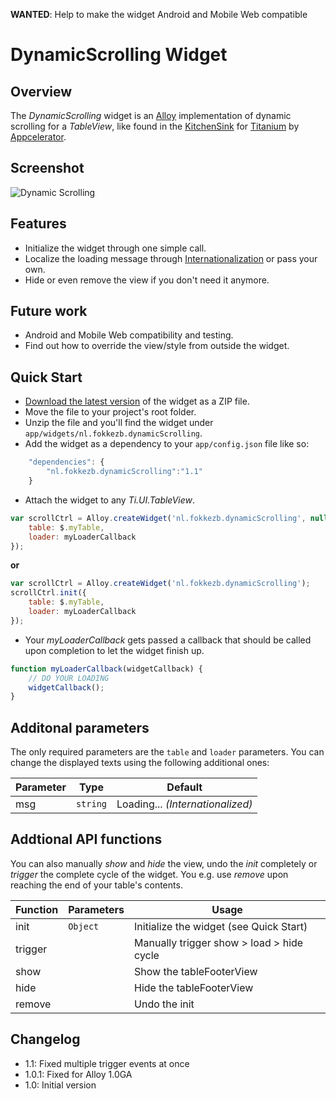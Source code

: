**WANTED**: Help to make the widget Android and Mobile Web compatible

# DynamicScrolling Widget
## Overview
The *DynamicScrolling* widget is an [Alloy](http://projects.appcelerator.com/alloy/docs/Alloy-bootstrap/index.html) implementation of dynamic scrolling for a *TableView*, like found in the [KitchenSink](https://github.com/appcelerator/KitchenSink/blob/master/Resources/ui/handheld/ios/baseui/table_view_dynamic_scroll.js) for [Titanium](http://www.appcelerator.com/platform) by [Appcelerator](http://www.appcelerator.com).

## Screenshot
![Dynamic Scrolling](https://raw.github.com/FokkeZB/nl.fokkezb.dynamicScrolling/master/app/widgets/nl.fokkezb.dynamicScrolling/docs/screenshot.png)

## Features
* Initialize the widget through one simple call.
* Localize the loading message through [Internationalization](http://docs.appcelerator.com/titanium/latest/#!/guide/Internationalization) or pass your own.
* Hide or even remove the view if you don't need it anymore.

## Future work
* Android and Mobile Web compatibility and testing.
* Find out how to override the view/style from outside the widget.

## Quick Start
* [Download the latest version](https://github.com/FokkeZB/nl.fokkezb.dynamicScrolling/tags) of the widget as a ZIP file.
* Move the file to your project's root folder.
* Unzip the file and you'll find the widget under `app/widgets/nl.fokkezb.dynamicScrolling`.
* Add the widget as a dependency to your `app/config.json` file like so:

```javascript
	"dependencies": {
		"nl.fokkezb.dynamicScrolling":"1.1"
	}
```

* Attach the widget to any *Ti.UI.TableView*. 

```javascript
var scrollCtrl = Alloy.createWidget('nl.fokkezb.dynamicScrolling', null, {
	table: $.myTable,
	loader: myLoaderCallback
});
```

**or**

```javascript
var scrollCtrl = Alloy.createWidget('nl.fokkezb.dynamicScrolling');
scrollCtrl.init({
	table: $.myTable,
	loader: myLoaderCallback
});
```

* Your *myLoaderCallback* gets passed a callback that should be called upon completion to let the widget finish up.

```javascript
function myLoaderCallback(widgetCallback) {
	// DO YOUR LOADING
	widgetCallback();
}
```

## Additonal parameters
The only required parameters are the `table` and `loader` parameters. You can change the displayed texts using the following additional ones:

| Parameter | Type | Default |
| --------- | ---- | ----------- |
| msg | `string` | Loading... *(Internationalized)* |

## Addtional API functions
You can also manually *show* and *hide* the view, undo the *init* completely or *trigger* the complete cycle of the widget. You e.g. use *remove* upon reaching the end of your table's contents.

| Function | Parameters | Usage |
| -------- | ---------- | ----- |
| init     | `Object`   | Initialize the widget (see Quick Start) | 
| trigger  |            | Manually trigger show > load > hide cycle 
| show     |            | Show the tableFooterView |
| hide     |            | Hide the tableFooterView |
| remove   |            | Undo the init |

## Changelog
* 1.1: Fixed multiple trigger events at once
* 1.0.1: Fixed for Alloy 1.0GA
* 1.0: Initial version
